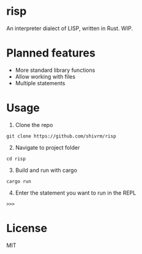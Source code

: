 # risp
An interpreter dialect of LISP, written in Rust. WIP.

# Planned features
- More standard library functions
- Allow working with files
- Multiple statements

# Usage
1. Clone the repo
```
git clone https://github.com/shivrm/risp
```

2. Navigate to project folder
```
cd risp
```

3. Build and run with cargo
```
cargo run
```

4. Enter the statement you want to run in the REPL
```
>>> 
```

# License
MIT